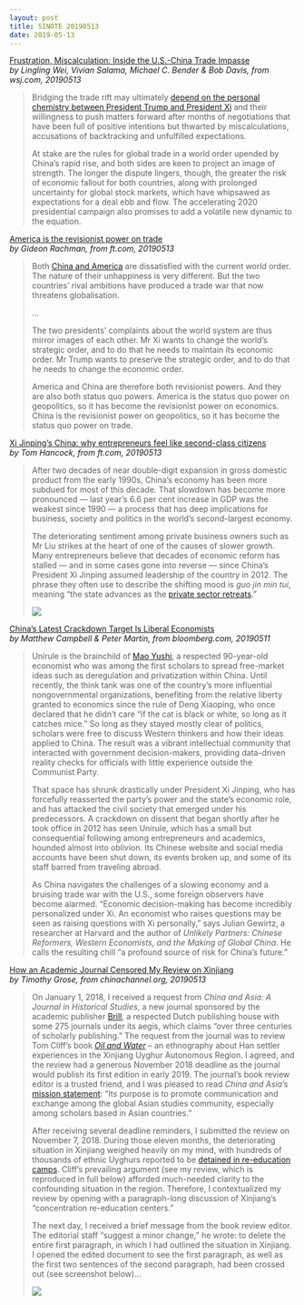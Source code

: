 ```yaml
---
layout: post
title: SINOTE 20190513
date: 2019-05-13
---
```


[Frustration, Miscalculation: Inside the U.S.-China Trade Impasse](https://www.wsj.com/articles/frustration-miscalculation-inside-the-u-s-china-trade-impasse-11557692301) <br> *by  Lingling Wei, Vivian Salama, Michael C. Bender & Bob Davis, from wsj.com, 20190513*

> Bridging the trade rift may ultimately [depend on the personal chemistry between President Trump and President Xi](https://www.wsj.com/articles/world-leaders-new-tactic-to-read-u-s-policy-skip-the-diplomats-and-talk-to-trump-11552581757?mod=searchresults&page=1&pos=6&mod=article_inline) and their willingness to push matters forward after months of negotiations that have been full of positive intentions but thwarted by miscalculations, accusations of backtracking and unfulfilled expectations.
>
> At stake are the rules for global trade in a world order upended by China’s rapid rise, and both sides are keen to project an image of strength. The longer the dispute lingers, though, the greater the risk of economic fallout for both countries, along with prolonged uncertainty for global stock markets, which have whipsawed as expectations for a deal ebb and flow. The accelerating 2020 presidential campaign also promises to add a volatile new dynamic to the equation.

[America is the revisionist power on trade](https://www.ft.com/content/e9cc014a-755c-11e9-be7d-6d846537acab) <br> *by Gideon Rachman, from ft.com, 20190513*

> Both [China and America](https://www.ft.com/us-china-trade-dispute) are dissatisfied with the current world order. The nature of their unhappiness is very different. But the two countries’ rival ambitions have produced a trade war that now threatens globalisation.
>
> ...
>
> The two presidents’ complaints about the world system are thus mirror images of each other. Mr Xi wants to change the world’s strategic order, and to do that he needs to maintain its economic order. Mr Trump wants to preserve the strategic order, and to do that he needs to change the economic order.
>
> America and China are therefore both revisionist powers. And they are also both status quo powers. America is the status quo power on geopolitics, so it has become the revisionist power on economics. China is the revisionist power on geopolitics, so it has become the status quo power on trade.

[Xi Jinping’s China: why entrepreneurs feel like second-class citizens](https://www.ft.com/content/fcb06530-680a-11e9-9adc-98bf1d35a056) <br> *by Tom Hancock, from ft.com, 20190513*

> After two decades of near double-digit expansion in gross domestic product from the early 1990s, China’s economy has been more subdued for most of this decade. That slowdown has become more pronounced — last year’s 6.6 per cent increase in GDP was the weakest since 1990 — a process that has deep implications for business, society and politics in the world’s second-largest economy. 
>
> The deteriorating sentiment among private business owners such as Mr Liu strikes at the heart of one of the causes of slower growth. Many entrepreneurs believe that decades of economic reform has stalled — and in some cases gone into reverse — since China’s President Xi Jinping assumed leadership of the country in 2012. The phrase they often use to describe the shifting mood is *guo jin min tui*, meaning “the state advances as the [private sector retreats](https://www.ft.com/content/37ac5f08-5529-11e9-91f9-b6515a54c5b1).”
>
> ![](https://www.ft.com/__origami/service/image/v2/images/raw/http%3A%2F%2Fcom.ft.imagepublish.upp-prod-us.s3.amazonaws.com%2Fa0f6df80-7282-11e9-bbfb-5c68069fbd15?source=next&fit=scale-down&quality=highest)

[China’s Latest Crackdown Target Is Liberal Economists](https://www.bloomberg.com/news/features/2019-05-11/china-s-latest-crackdown-target-is-liberal-economists) <br> *by Matthew Campbell & Peter Martin, from bloomberg.com, 20190511*

> Unirule is the brainchild of [Mao Yushi](http://english.unirule.cloud/people/2017-03-03/344.html), a respected 90-year-old economist who was among the first scholars to spread free-market ideas such as deregulation and privatization within China. Until recently, the think tank was one of the country’s more influential nongovernmental organizations, benefiting from the relative liberty granted to economics since the rule of Deng Xiaoping, who once declared that he didn’t care “if the cat is black or white, so long as it catches mice.” So long as they stayed mostly clear of politics, scholars were free to discuss Western thinkers and how their ideas applied to China. The result was a vibrant intellectual community that interacted with government decision-makers, providing data-driven reality checks for officials with little experience outside the Communist Party.
>
> That space has shrunk drastically under President Xi Jinping, who has forcefully reasserted the party’s power and the state’s economic role, and has attacked the civil society that emerged under his predecessors. A crackdown on dissent that began shortly after he took office in 2012 has seen Unirule, which has a small but consequential following among entrepreneurs and academics, hounded almost into oblivion. Its Chinese website and social media accounts have been shut down, its events broken up, and some of its staff barred from traveling abroad.
>
> As China navigates the challenges of a slowing economy and a bruising trade war with the U.S., some foreign observers have become alarmed. “Economic decision-making has become incredibly personalized under Xi. An economist who raises questions may be seen as raising questions with Xi personally,” says Julian Gewirtz, a researcher at Harvard and the author of *Unlikely Partners: Chinese Reformers, Western Economists, and the Making of Global China*. He calls the resulting chill “a profound source of risk for China’s future.”

[How an Academic Journal Censored My Review on Xinjiang](https://chinachannel.org/2019/05/13/oil-water/) <br> *by Timothy Grose, from chinachannel.org, 20190513*

> On January 1, 2018, I received a request from *China and Asia: A Journal in Historical Studies*, a new journal sponsored by the academic publisher [Brill](https://brill.com/?lang=en), a respected Dutch publishing house with some 275 journals under its aegis, which claims “over three centuries of scholarly publishing.” The request from the journal was to review Tom Cliff’s book [*Oil and Water*](https://www.amazon.com/Oil-Water-Being-Han-Xinjiang/dp/022636013X/?tag=larbchina-20) – an ethnography about Han settler experiences in the Xinjiang Uyghur Autonomous Region. I agreed, and the review had a generous November 2018 deadline as the journal would publish its first edition in early 2019. The journal’s book review editor is a trusted friend, and I was pleased to read *China and Asia*’s [mission statement](https://brill.com/view/journals/cahs/cahs-overview.xml?lang=en): “Its purpose is to promote communication and exchange among the global Asian studies community, especially among scholars based in Asian countries.”
>
> After receiving several deadline reminders, I submitted the review on November 7, 2018. During those eleven months, the deteriorating situation in Xinjiang weighed heavily on my mind, with hundreds of thousands of ethnic Uyghurs reported to be [detained in re-education camps](https://asiasociety.org/blog/asia/whats-happening-xinjiang-four-questions-about-chinas-human-rights-crisis). Cliff’s prevailing argument (see my review, which is reproduced in full below) afforded much-needed clarity to the confounding situation in the region. Therefore, I contextualized my review by opening with a paragraph-long discussion of Xinjiang’s “concentration re-education centers.”
>
> The next day, I received a brief message from the book review editor. The editorial staff “suggest a minor change,” he wrote: to delete the entire first paragraph, in which I had outlined the situation in Xinjiang. I opened the edited document to see the first paragraph, as well as the first two sentences of the second paragraph, had been crossed out (see screenshot below)...
>
> ![](https://lh4.googleusercontent.com/ZBjIcQs2_9Lzbk_58I-VQrYdQTEo0Whg1eDk2hwLDYh09iIA8krztHUV1FYWRvq8IMFxaFs9yVMC9N5fbDtsvxKRAjiu1X0zechZIDEBzIHf-NngSXiPvJy2KMQLCsurDv--6MOZ)
